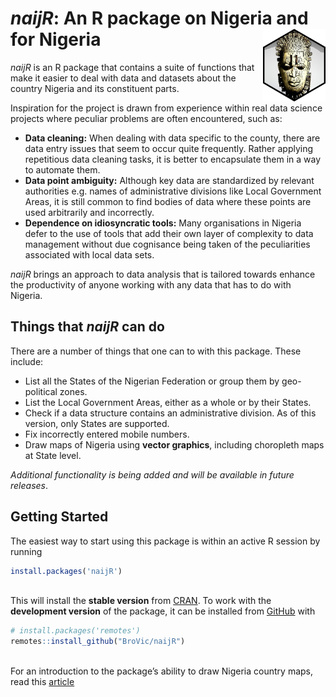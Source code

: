 
# *naijR*: An R package on Nigeria and for Nigeria <img src="man/figures/logo.png" width=100px align="right" />

*naijR* is an R package that contains a suite of functions that make it
easier to deal with data and datasets about the country Nigeria and its
constituent parts. <br>

Inspiration for the project is drawn from experience within real data
science projects where peculiar problems are often encountered, such as:

  - **Data cleaning:** When dealing with data specific to the county,
    there are data entry issues that seem to occur quite frequently.
    Rather applying repetitious data cleaning tasks, it is better to
    encapsulate them in a way to automate them.
  - **Data point ambiguity:** Although key data are standardized by
    relevant authorities e.g. names of administrative divisions like
    Local Government Areas, it is still common to find bodies of data
    where these points are used arbitrarily and incorrectly.
  - **Dependence on idiosyncratic tools:** Many organisations in Nigeria
    defer to the use of tools that add their own layer of complexity to
    data management without due cognisance being taken of the
    peculiarities associated with local data sets. <br>

*naijR* brings an approach to data analysis that is tailored towards
enhance the productivity of anyone working with any data that has to do
with Nigeria. <br>

## Things that *naijR* can do

There are a number of things that one can to with this package. These
include:

  - List all the States of the Nigerian Federation or group them by
    geo-political zones.
  - List the Local Government Areas, either as a whole or by their
    States.
  - Check if a data structure contains an administrative division. As of
    this version, only States are supported.
  - Fix incorrectly entered mobile numbers.
  - Draw maps of Nigeria using **vector graphics**, including choropleth
    maps at State level.

*Additional functionality is being added and will be available in future
releases*.

## Getting Started

The easiest way to start using this package is within an active R
session by running

``` r
install.packages('naijR')
```

<br> This will install the **stable version** from
[CRAN](https://cran.r-project.org/package=naijR). To work with the
**development version** of the package, it can be installed from
[GitHub](https://github.com/BroVic/naijR) with

``` r
# install.packages('remotes')
remotes::install_github("BroVic/naijR")
```

<br> For an introduction to the package’s ability to draw Nigeria
country maps, read this [article](articles/nigeria-maps.html)
